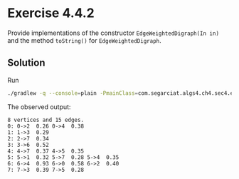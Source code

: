 # Exercise 4.4.2

Provide implementations of the constructor `EdgeWeightedDigraph(In in)`
and the method `toString()` for `EdgeWeightedDigraph`.

## Solution

Run

```bash
./gradlew -q --console=plain -PmainClass=com.segarciat.algs4.ch4.sec4.ex02.EdgeWeightedDigraph run --args='algs4-data/tinyEWD.txt'
```

The observed output:

```text
8 vertices and 15 edges.
0: 0->2  0.26 0->4  0.38
1: 1->3  0.29
2: 2->7  0.34
3: 3->6  0.52
4: 4->7  0.37 4->5  0.35
5: 5->1  0.32 5->7  0.28 5->4  0.35
6: 6->4  0.93 6->0  0.58 6->2  0.40
7: 7->3  0.39 7->5  0.28
```